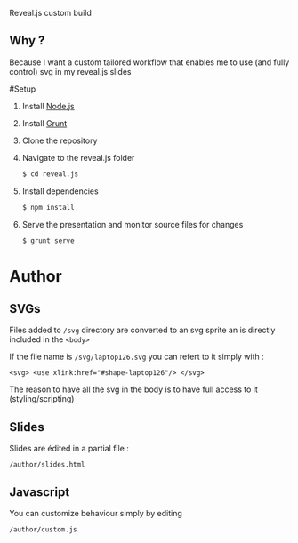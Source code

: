 Reveal.js custom build

## Why ?

Because I want a custom tailored workflow that enables me to use (and fully control) svg in my reveal.js slides

#Setup

1. Install [Node.js](http://nodejs.org/)

2. Install [Grunt](http://gruntjs.com/getting-started#installing-the-cli)

4. Clone the repository

5. Navigate to the reveal.js folder
   ```sh
   $ cd reveal.js
   ```

6. Install dependencies
   ```sh
   $ npm install
   ```

7. Serve the presentation and monitor source files for changes
   ```sh
   $ grunt serve
   ```
 

# Author
## SVGs

Files added to `/svg` directory are converted to an svg sprite an is directly included in the `<body>`

If the file name is `/svg/laptop126.svg` you can refert to it simply with :

	<svg> <use xlink:href="#shape-laptop126"/> </svg>

The reason to have all the svg in the body is to have full access to it (styling/scripting)

## Slides
Slides are édited in a partial file : 
	
	/author/slides.html

## Javascript
You can customize behaviour  simply by editing 

	
	/author/custom.js

